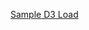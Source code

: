 [Sample D3 Load](https://github.com/bigdata-mindstorms/d3-playground/new/gh-pages/safedata/2016/01/29/loadd3.js)
